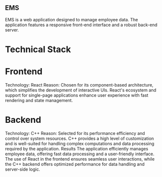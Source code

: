 ## EMS
EMS is a web application designed to manage employee data. The application features a responsive front-end interface and a robust back-end server.

# Technical Stack
# Frontend
Technology: React
Reason: Chosen for its component-based architecture, which simplifies the development of interactive UIs. React's ecosystem and support for single-page applications enhance user experience with fast rendering and state management.
# Backend
Technology: C++
Reason: Selected for its performance efficiency and control over system resources. C++ provides a high level of customization and is well-suited for handling complex computations and data processing required by the application.
Results
The application efficiently manages employee data, offering fast data processing and a user-friendly interface. The use of React in the frontend ensures seamless user interactions, while the C++ backend offers optimized performance for data handling and server-side logic.
